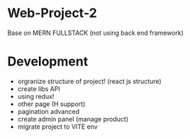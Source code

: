 # Web-Project-2
Base on MERN FULLSTACK
(not using back end framework)


# Development
- orgranize structure of project! (react js structure)
- create libs API
- using redux!
- other page (H support)
- pagination advanced
- create admin panel (manage product)
- migrate project to VITE env
